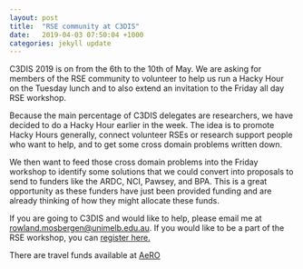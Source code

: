 ```yaml
---
layout: post
title:  "RSE community at C3DIS"
date:   2019-04-03 07:50:04 +1000
categories: jekyll update
---
```


C3DIS 2019 is on from the 6th to the 10th of May. We are asking for members of the RSE community to volunteer to help us run a Hacky Hour on the Tuesday lunch and to also extend an invitation to the Friday all day RSE workshop.

Because the main percentage of C3DIS delegates are researchers,  we have decided to do a Hacky Hour earlier in the week. The idea is to promote Hacky Hours generally, connect volunteer RSEs or research support people who want to help, and to get some cross domain problems written down.

We then want to feed those cross domain problems into the Friday workshop to identify some solutions that we could convert into proposals to send to funders like the ARDC, NCI, Pawsey, and BPA. This is a great opportunity as these funders have just been provided funding and are already thinking of how they might allocate these funds.

If you are going to C3DIS and would like to help, please email me at rowland.mosbergen@unimelb.edu.au. If you would like to be a part of the RSE workshop, you can [register here.](http://www.c3dis.com/registration)

There are travel funds available at [AeRO](www.aero.edu.au/fund)
